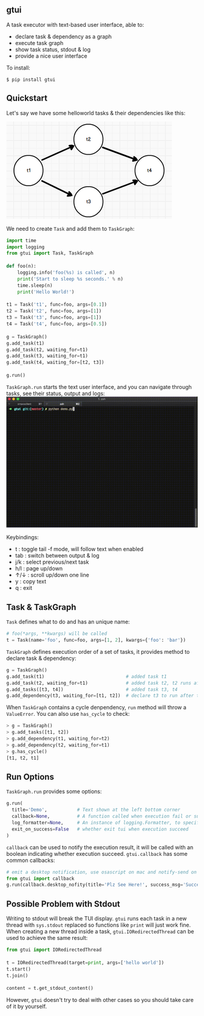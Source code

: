 ## gtui

A task executor with text-based user interface, able to:

* declare task & dependency as a graph
* execute task graph
* show task status, stdout & log 
* provide a nice user interface

To install:

```
$ pip install gtui
```

## Quickstart

Let's say we have some helloworld tasks & their dependencies like this:

![task_graph_demo.png](https://github.com/CtheSky/gtui/blob/master/img/task_graph_demo.png)

We need to create `Task` and add them to `TaskGraph`:

```python
import time
import logging
from gtui import Task, TaskGraph

def foo(n):
    logging.info('foo(%s) is called', n)
    print('Start to sleep %s seconds.' % n)
    time.sleep(n)
    print('Hello World!')

t1 = Task('t1', func=foo, args=[0.1])
t2 = Task('t2', func=foo, args=[1])
t3 = Task('t3', func=foo, args=[1])
t4 = Task('t4', func=foo, args=[0.5])

g = TaskGraph()
g.add_task(t1)
g.add_task(t2, waiting_for=t1)
g.add_task(t3, waiting_for=t1)
g.add_task(t4, waiting_for=[t2, t3])

g.run()
```

`TaskGraph.run` starts the text user interface, and you can navigate through tasks, see their status, output and logs:
![tui_demo.gif](https://github.com/CtheSky/gtui/blob/master/img/tui_demo.gif)

Keybindings:
* t : toggle tail -f mode, will follow text when enabled
* tab : switch between output & log
* j/k : select previous/next task
* h/l : page up/down
* ↑/↓ : scroll up/down one line
* y : copy text
* q : exit

## Task & TaskGraph

`Task` defines what to do and has an unique name:

```python
# foo(*args, **kwargs) will be called
t = Task(name='foo', func=foo, args=[1, 2], kwargs={'foo': 'bar'})
```

`TaskGraph` defines execution order of a set of tasks, it provides method to declare task & dependency:
```python
g = TaskGraph()
g.add_task(t1)                              # added task t1
g.add_task(t2, waiting_for=t1)              # added task t2, t2 runs after t1 finishes
g.add_tasks([t3, t4])                       # added task t3, t4
g.add_dependency(t3, waiting_for=[t1, t2])  # declare t3 to run after t1 & t2 finish
```

When `TaskGraph` contains a cycle denpendency, `run` method will throw a `ValueError`. You can also use `has_cycle` to 
check:

```python
> g = TaskGraph()
> g.add_tasks([t1, t2])
> g.add_dependency(t1, waiting_for=t2)
> g.add_dependency(t2, waiting_for=t1)
> g.has_cycle()
[t1, t2, t1]
```

## Run Options

`TaskGraph.run` provides some options:

```python
g.run(
  title='Demo',           # Text shown at the left bottom corner
  callback=None,          # A function called when execution fail or succeed
  log_formatter=None,     # An instance of logging.Formatter, to specify the log format
  exit_on_success=False   # whether exit tui when execution succeed
)
```

`callback` can be used to notify the execution result, it will be called with an boolean indicating whether execution succeed. `gtui.callback` has some common callbacks:

```python
# emit a desktop notification, use osascript on mac and notify-send on linux
from gtui import callback
g.run(callback.desktop_nofity(title='Plz See Here!', success_msg='Success', fail_msg='Fail'))
```

## Possible Problem with Stdout

Writing to stdout will break the TUI display. `gtui` runs each task in a new thread with `sys.stdout` replaced so functions like `print` will just work fine. When creating a new thread inside a task, `gtui.IORedirectedThread` can be used to achieve the same result:

```python
from gtui import IORedirectedThread

t = IORedirectedThread(target=print, args=['hello world'])
t.start()
t.join()

content = t.get_stdout_content()
```

However, `gtui` doesn't try to deal with other cases so you should take care of it by yourself.
